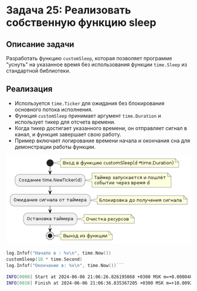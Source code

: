 # Задача 25: Реализовать собственную функцию sleep

## Описание задачи

Разработать функцию `customSleep`, которая позволяет программе "уснуть" на указанное время без использования функции `time.Sleep` из стандартной библиотеки.

## Реализация

- Используется `time.Ticker` для ожидания без блокирования основного потока исполнения.
- Функция `customSleep` принимает аргумент `time.Duration` и использует тикер для отсчета времени.
- Когда тикер достигает указанного времени, он отправляет сигнал в канал, и функция завершает свою работу.
- Пример включает логирование времени начала и окончания сна для демонстрации работы функции.

![customSleep](img/img.png)

```go
log.Infof("Начало в : %v\n", time.Now())
customSleep(10 * time.Second)
log.Infof("Окончание в: %v\n", time.Now())```
```

```bash
INFO[0000] Start at 2024-06-06 21:06:26.826195068 +0300 MSK m=+0.000040629 
INFO[0010] Finish at 2024-06-06 21:06:36.835367205 +0300 MSK m=+10.009212756
```
